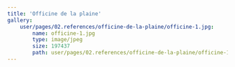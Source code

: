 ```yaml
---
title: 'Officine de la plaine'
gallery:
    user/pages/02.references/officine-de-la-plaine/officine-1.jpg:
        name: officine-1.jpg
        type: image/jpeg
        size: 197437
        path: user/pages/02.references/officine-de-la-plaine/officine-1.jpg
---
```


